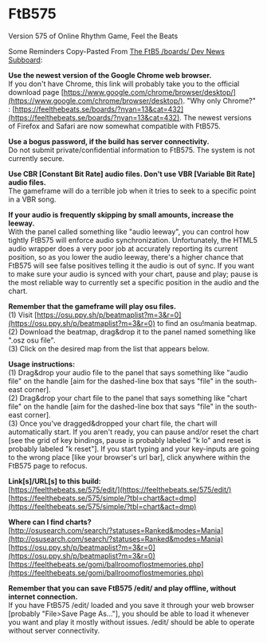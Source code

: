 # FtB575  
Version 575 of Online Rhythm Game, Feel the Beats  
  
Some Reminders Copy-Pasted From [The FtB5 /boards/ Dev News Subboard](https://feelthebeats.se/boards/?nyan=13):  
  
**Use the newest version of the Google Chrome web browser.**  
If you don't have Chrome, this link will probably take you to the official download page [https://www.google.com/chrome/browser/desktop/](https://www.google.com/chrome/browser/desktop/). "Why only Chrome?" : [https://feelthebeats.se/boards/?nyan=13&cat=432](https://feelthebeats.se/boards/?nyan=13&cat=432). The newest versions of Firefox and Safari are now somewhat compatible with FtB575.  
  
**Use a bogus password, if the build has server connectivity.**  
Do not submit private/confidential information to FtB575. The system is not currently secure.  
  
**Use CBR [Constant Bit Rate] audio files. Don't use VBR [Variable Bit Rate] audio files.**  
The gameframe will do a terrible job when it tries to seek to a specific point in a VBR song.  
  
**If your audio is frequently skipping by small amounts, increase the leeway.**  
With the panel called something like "audio leeway", you can control how tightly FtB575 will enforce audio synchronization. Unfortunately, the HTML5 audio wrapper does a very poor job at accurately reporting its current position, so as you lower the audio leeway, there's a higher chance that FtB575 will see false positives telling it the audio is out of sync. If you want to make sure your audio is synced with your chart, pause and play; pause is the most reliable way to currently set a specific position in the audio and the chart.  
  
**Remember that the gameframe will play osu files.**  
(1) Visit [https://osu.ppy.sh/p/beatmaplist?m=3&r=0](https://osu.ppy.sh/p/beatmaplist?m=3&r=0) to find an osu!mania beatmap.  
(2) Download the beatmap, drag&drop it to the panel named something like ".osz osu file".  
(3) Click on the desired map from the list that appears below.  
  
**Usage instructions:**  
(1) Drag&drop your audio file to the panel that says something like "audio file" on the handle [aim for the dashed-line box that says "file" in the south-east corner].  
(2) Drag&drop your chart file to the panel that says something like "chart file" on the handle [aim for the dashed-line box that says "file" in the south-east corner].  
(3) Once you've dragged&dropped your chart file, the chart will automatically start. If you aren't ready, you can pause and/or reset the chart [see the grid of key bindings, pause is probably labeled "k lo" and reset is probably labeled "k reset"]. If you start typing and your key-inputs are going to the wrong place [like your browser's url bar], click anywhere within the FtB575 page to refocus.  
  
**Link[s]/URL[s] to this build:**  
[https://feelthebeats.se/575/edit/](https://feelthebeats.se/575/edit/)  
[https://feelthebeats.se/575/simple/?tbl=chart&act=dmp](https://feelthebeats.se/575/simple/?tbl=chart&act=dmp)  
  
**Where can I find charts?**  
[http://osusearch.com/search/?statuses=Ranked&modes=Mania](http://osusearch.com/search/?statuses=Ranked&modes=Mania)  
[https://osu.ppy.sh/p/beatmaplist?m=3&r=0](https://osu.ppy.sh/p/beatmaplist?m=3&r=0)  
[https://feelthebeats.se/gomi/ballroomoflostmemories.php](https://feelthebeats.se/gomi/ballroomoflostmemories.php)  
  
**Remember that you can save FtB575 /edit/ and play offline, without internet connection.**  
If you have FtB575 /edit/ loaded and you save it through your web browser [probably "File>Save Page As..."], you should be able to load it whenever you want and play it mostly without issues. /edit/ should be able to operate without server connectivity.  